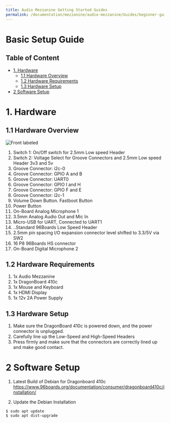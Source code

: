```yaml
---
title: Audio Mezzanine Getting Started Guides
permalink: /documentation/mezzanine/audio-mezzanine/Guides/beginner-guides/getting-started.md.html
---
```


# Basic Setup Guide

## Table of Content
- [1. Hardware](#1-hardware)
  - [1.1 Hardware Overview](#11-hardware-overview)
  - [1.2 Hardware Requirements](#12-hardware-requirements)
  - [1.3 Hardware Setup](#13-hardware-setup)
- [2 Software Setup](#21-software-setup)

# 1. Hardware
## 1.1 Hardware Overview
![Front labeled](../../images/audio-mezz-front-labeled.png)

1. Switch 1: On/Off switch for 2.5mm Low speed Header
2. Switch 2: Voltage Select for Groove Connectors and 2.5mm Low speed Header 3v3 and 5v
3. Groove Connector: i2c-0
4. Groove Connector: GPIO A and B
5. Groove Connector: UART0
6. Groove Connector: GPIO I and H
7. Groove Connector: GPIO F and E
8. Groove Connector: i2c-1
9. Volume Down Button. Fastboot Button
10. Power Button
11. On-Board Analog Microphone 1
12. 3.5mm Analog Audio Out and Mic In
13. Micro-USB for UART, Connected to UART1
14. ..Standard 96Boards Low Speed Header
15. 2.5mm pin spacing I/O expansion connector level shifted to 3.3/5V via SW2
16. 16 P8 96Boards HS connector
17. On-Board Digital Microphone 2

## 1.2 Hardware Requirements
1. 1x Audio Mezzanine
2. 1x DragonBoard 410c
3. 1x Mouse and Keyboard
4. 1x HDMI Display
5. 1x 12v 2A Power Supply

## 1.3 Hardware Setup
1. Make sure the DragonBoard 410c is powered down, and the power connector is unplugged.
2. Carefully line up the Low-Speed and High-Speed Headers
3. Press firmly and make sure that the connectors are correctly lined up and make good contact.

# 2 Software Setup
1. Latest Build of Debian for Dragonboard 410c
https://www.96boards.org/documentation/consumer/dragonboard410c/installation/

2. Update the Debian Installation
```shell
$ sudo apt update
$ sudo apt dist-upgrade
```
